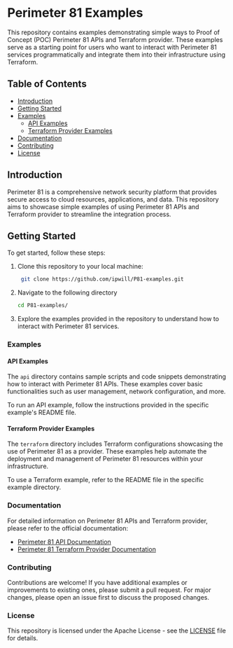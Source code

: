 # Perimeter 81 Examples

This repository contains examples demonstrating simple ways to Proof of Concept (POC) Perimeter 81 APIs and Terraform provider. These examples serve as a starting point for users who want to interact with Perimeter 81 services programmatically and integrate them into their infrastructure using Terraform.

## Table of Contents

- [Introduction](#introduction)
- [Getting Started](#getting-started)
- [Examples](#examples)
  - [API Examples](#api-examples)
  - [Terraform Provider Examples](#terraform-provider-examples)
- [Documentation](#documentation)
- [Contributing](#contributing)
- [License](#license)

## Introduction

Perimeter 81 is a comprehensive network security platform that provides secure access to cloud resources, applications, and data. This repository aims to showcase simple examples of using Perimeter 81 APIs and Terraform provider to streamline the integration process.

## Getting Started

To get started, follow these steps:

1. Clone this repository to your local machine:

    ```bash
     git clone https://github.com/ipwill/P81-examples.git

2. Navigate to the following directory
     ```bash
     cd P81-examples/

3. Explore the examples provided in the repository to understand how to interact with Perimeter 81 services.

### Examples

#### API Examples

The `api` directory contains sample scripts and code snippets demonstrating how to interact with Perimeter 81 APIs. These examples cover basic functionalities such as user management, network configuration, and more.

To run an API example, follow the instructions provided in the specific example's README file.

#### Terraform Provider Examples

The `terraform` directory includes Terraform configurations showcasing the use of Perimeter 81 as a provider. These examples help automate the deployment and management of Perimeter 81 resources within your infrastructure.

To use a Terraform example, refer to the README file in the specific example directory.

### Documentation

For detailed information on Perimeter 81 APIs and Terraform provider, please refer to the official documentation:

- [Perimeter 81 API Documentation](https://support.perimeter81.com/docs/api-getting-started)
- [Perimeter 81 Terraform Provider Documentation](https://registry.terraform.io/providers/Perimeter81-Public/perimeter81/latest)

### Contributing

Contributions are welcome! If you have additional examples or improvements to existing ones, please submit a pull request. For major changes, please open an issue first to discuss the proposed changes.

### License

This repository is licensed under the Apache License - see the [LICENSE](LICENSE) file for details.

